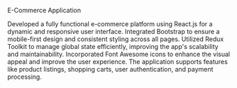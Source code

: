 E-Commerce Application

Developed a fully functional e-commerce platform using React.js for a dynamic and responsive user interface. Integrated Bootstrap to ensure a mobile-first design and consistent styling across all pages. Utilized Redux Toolkit to manage global state efficiently, improving the app's scalability and maintainability. Incorporated Font Awesome icons to enhance the visual appeal and improve the user experience. The application supports features like product listings, shopping carts, user authentication, and payment processing.
